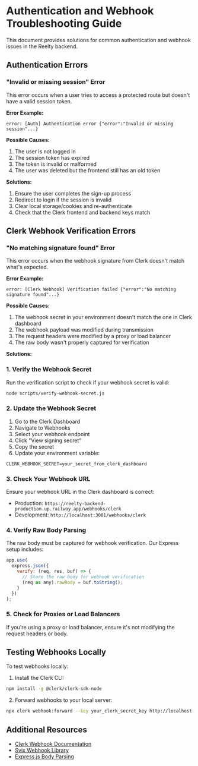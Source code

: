 # Authentication and Webhook Troubleshooting Guide

This document provides solutions for common authentication and webhook issues in the Reelty backend.

## Authentication Errors

### "Invalid or missing session" Error

This error occurs when a user tries to access a protected route but doesn't have a valid session token.

**Error Example:**

```
error: [Auth] Authentication error {"error":"Invalid or missing session"...}
```

**Possible Causes:**

1. The user is not logged in
2. The session token has expired
3. The token is invalid or malformed
4. The user was deleted but the frontend still has an old token

**Solutions:**

1. Ensure the user completes the sign-up process
2. Redirect to login if the session is invalid
3. Clear local storage/cookies and re-authenticate
4. Check that the Clerk frontend and backend keys match

## Clerk Webhook Verification Errors

### "No matching signature found" Error

This error occurs when the webhook signature from Clerk doesn't match what's expected.

**Error Example:**

```
error: [Clerk Webhook] Verification failed {"error":"No matching signature found"...}
```

**Possible Causes:**

1. The webhook secret in your environment doesn't match the one in Clerk dashboard
2. The webhook payload was modified during transmission
3. The request headers were modified by a proxy or load balancer
4. The raw body wasn't properly captured for verification

**Solutions:**

### 1. Verify the Webhook Secret

Run the verification script to check if your webhook secret is valid:

```bash
node scripts/verify-webhook-secret.js
```

### 2. Update the Webhook Secret

1. Go to the Clerk Dashboard
2. Navigate to Webhooks
3. Select your webhook endpoint
4. Click "View signing secret"
5. Copy the secret
6. Update your environment variable:

```
CLERK_WEBHOOK_SECRET=your_secret_from_clerk_dashboard
```

### 3. Check Your Webhook URL

Ensure your webhook URL in the Clerk dashboard is correct:

- Production: `https://reelty-backend-production.up.railway.app/webhooks/clerk`
- Development: `http://localhost:3001/webhooks/clerk`

### 4. Verify Raw Body Parsing

The raw body must be captured for webhook verification. Our Express setup includes:

```javascript
app.use(
  express.json({
    verify: (req, res, buf) => {
      // Store the raw body for webhook verification
      (req as any).rawBody = buf.toString();
    }
  })
);
```

### 5. Check for Proxies or Load Balancers

If you're using a proxy or load balancer, ensure it's not modifying the request headers or body.

## Testing Webhooks Locally

To test webhooks locally:

1. Install the Clerk CLI:

```bash
npm install -g @clerk/clerk-sdk-node
```

2. Forward webhooks to your local server:

```bash
npx clerk webhook:forward --key your_clerk_secret_key http://localhost:3001/webhooks/clerk
```

## Additional Resources

- [Clerk Webhook Documentation](https://clerk.com/docs/integration/webhooks)
- [Svix Webhook Library](https://github.com/svix/svix-webhooks)
- [Express.js Body Parsing](https://expressjs.com/en/api.html#express.json)
